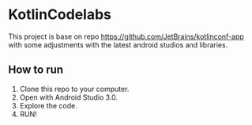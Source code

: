 # KotlinCodelabs
This project is base on repo https://github.com/JetBrains/kotlinconf-app with some adjustments with the latest android studios and libraries.

## How to run
1. Clone this repo to your computer.
2. Open with Android Studio 3.0.
3. Explore the code.
4. RUN!

